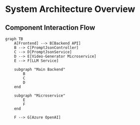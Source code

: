 # System Architecture Overview

## Component Interaction Flow

```mermaid
graph TB
    A[Frontend] --> B[Backend API]
    B --> C[PromptJsonController]
    C --> D[PromptJsonService]
    D --> E[Video-Generator Microservice]
    E --> F[LLM Service]
    
    subgraph "Main Backend"
        B
        C
        D
    end
    
    subgraph "Microservice"
        E
        F
    end
    
    F --> G[Azure OpenAI]